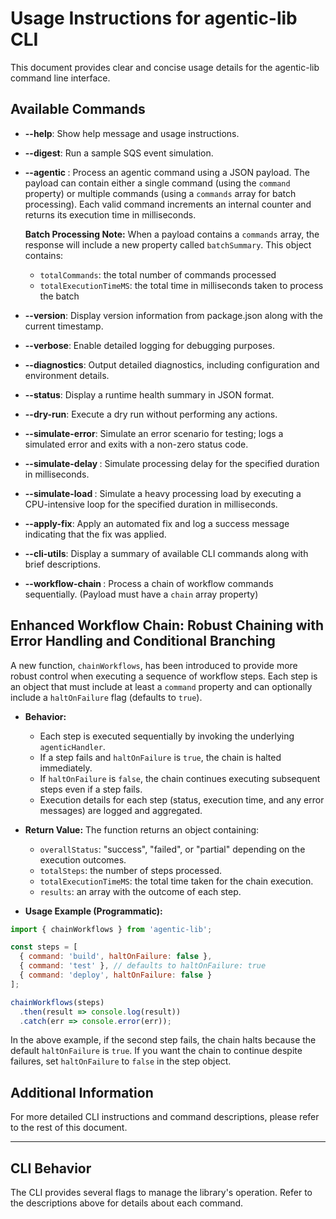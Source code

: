 # Usage Instructions for agentic-lib CLI

This document provides clear and concise usage details for the agentic-lib command line interface.

## Available Commands

- **--help**: Show help message and usage instructions.
- **--digest**: Run a sample SQS event simulation.
- **--agentic <jsonPayload>**: Process an agentic command using a JSON payload. The payload can contain either a single command (using the `command` property) or multiple commands (using a `commands` array for batch processing). Each valid command increments an internal counter and returns its execution time in milliseconds.

  **Batch Processing Note:** When a payload contains a `commands` array, the response will include a new property called `batchSummary`. This object contains:
  - `totalCommands`: the total number of commands processed
  - `totalExecutionTimeMS`: the total time in milliseconds taken to process the batch

- **--version**: Display version information from package.json along with the current timestamp.
- **--verbose**: Enable detailed logging for debugging purposes.
- **--diagnostics**: Output detailed diagnostics, including configuration and environment details.
- **--status**: Display a runtime health summary in JSON format.
- **--dry-run**: Execute a dry run without performing any actions.
- **--simulate-error**: Simulate an error scenario for testing; logs a simulated error and exits with a non-zero status code.
- **--simulate-delay <ms>**: Simulate processing delay for the specified duration in milliseconds.
- **--simulate-load <ms>**: Simulate a heavy processing load by executing a CPU-intensive loop for the specified duration in milliseconds.
- **--apply-fix**: Apply an automated fix and log a success message indicating that the fix was applied.
- **--cli-utils**: Display a summary of available CLI commands along with brief descriptions.
- **--workflow-chain <jsonPayload>**: Process a chain of workflow commands sequentially. (Payload must have a `chain` array property)

## Enhanced Workflow Chain: Robust Chaining with Error Handling and Conditional Branching

A new function, `chainWorkflows`, has been introduced to provide more robust control when executing a sequence of workflow steps. Each step is an object that must include at least a `command` property and can optionally include a `haltOnFailure` flag (defaults to `true`).

- **Behavior:**
  - Each step is executed sequentially by invoking the underlying `agenticHandler`.
  - If a step fails and `haltOnFailure` is `true`, the chain is halted immediately.
  - If `haltOnFailure` is `false`, the chain continues executing subsequent steps even if a step fails.
  - Execution details for each step (status, execution time, and any error messages) are logged and aggregated.

- **Return Value:**
  The function returns an object containing:
  - `overallStatus`: "success", "failed", or "partial" depending on the execution outcomes.
  - `totalSteps`: the number of steps processed.
  - `totalExecutionTimeMS`: the total time taken for the chain execution.
  - `results`: an array with the outcome of each step.

- **Usage Example (Programmatic):**

```js
import { chainWorkflows } from 'agentic-lib';

const steps = [
  { command: 'build', haltOnFailure: false },
  { command: 'test' }, // defaults to haltOnFailure: true
  { command: 'deploy', haltOnFailure: false }
];

chainWorkflows(steps)
  .then(result => console.log(result))
  .catch(err => console.error(err));
```

In the above example, if the second step fails, the chain halts because the default `haltOnFailure` is `true`. If you want the chain to continue despite failures, set `haltOnFailure` to `false` in the step object.

## Additional Information

For more detailed CLI instructions and command descriptions, please refer to the rest of this document.

---

## CLI Behavior

The CLI provides several flags to manage the library's operation. Refer to the descriptions above for details about each command.
